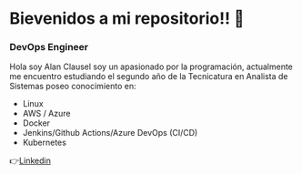 # Bievenidos a mi repositorio!! 👋

### DevOps Engineer
Hola soy Alan Clausel soy un apasionado por la programación, actualmente me encuentro estudiando el segundo año de la Tecnicatura en Analista de Sistemas
poseo conocimiento en:
* Linux
* AWS / Azure
* Docker
* Jenkins/Github Actions/Azure DevOps (CI/CD)
* Kubernetes

👉[Linkedin](https://www.linkedin.com/in/alan-clausel/)
